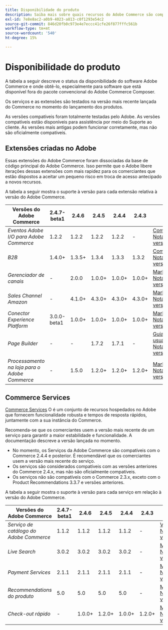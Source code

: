 ```yaml
---
title: Disponibilidade do produto
description: Saiba mais sobre quais recursos do Adobe Commerce são compatíveis no momento e verifique sua compatibilidade com versões específicas do Adobe Commerce.
exl-id: 7e8e8ac2-a0b9-4023-a813-c0f1293e54c2
source-git-commit: 846d20fb0c973e4e7eccc41cfe26f877fffc561b
workflow-type: tm+mt
source-wordcount: '540'
ht-degree: 15%

---
```


# Disponibilidade do produto

A tabela a seguir descreve o status da disponibilidade do software Adobe Commerce e onde obtê-lo, especialmente para software que está disponível fora do pacote convencional do Adobe Commerce Composer.

Os serviços e as extensões são testados na versão mais recente lançada do Commerce no momento do lançamento dos produtos.

As versões compatíveis foram totalmente testadas pelo Adobe. As versões compatíveis estão disponíveis para assistência por meio do Suporte ao cliente. As versões mais antigas podem funcionar corretamente, mas não são oficialmente compatíveis.

## Extensões criadas no Adobe

Essas extensões do Adobe Commerce foram dissociadas da base de código principal do Adobe Commerce. Isso permite que o Adobe libere iterações dessas extensões com mais rapidez para os comerciantes que estão dispostos a aceitar um pequeno risco em troca de acesso antecipado a novos recursos.

A tabela a seguir mostra o suporte à versão para cada extensão relativa à versão do Adobe Commerce.

| **Versões do Adobe Commerce** | 2.4.7-beta1 | 2.4.6 | 2.4.5 | 2.4.4 | 2.4.3 |                                                                                                                                                                                                                                          |
|----------------------------------------|-------------|--------|--------|--------|--------|------------------------------------------------------------------------------------------------------------------------------------------------------------------------------------------------------------------------------------------|
| _Eventos Adobe I/O para Adobe Commerce_ | 1.2.2 | 1.2.2 | 1.2.2 | 1.2.2 | - | [Compositor](https://developer.adobe.com/commerce/events/get-started/installation/) <br/>[Notas de versão](https://developer.adobe.com/commerce/events/get-started/release-notes/) |
| _B2B_ | 1.4.0+ | 1.3.5+ | 1.3.4 | 1.3.3 | 1.3.2 | [Compositor](https://experienceleague.adobe.com/docs/commerce-admin/b2b/install.html) <br/> [Notas de versão](https://experienceleague.adobe.com/docs/commerce-admin/b2b/release-notes.html) |
| _Gerenciador de canais_ | - | 2.0.0 | 1.0.0+ | 1.0.0+ | 1.0.0+ | [Marketplace](https://commercemarketplace.adobe.com/magento-channel-manager.html)<br/> [Notas de versão](https://experienceleague.adobe.com/docs/commerce-channels/channel-manager/release-notes.html) |
| _Sales Channel Amazon_ | - | 4.1.0+ | 4.3.0+ | 4.3.0+ | 4.3.0+ | [Marketplace](https://commercemarketplace.adobe.com/magento-module-amazon.html)<br/> [Notas de versão](https://experienceleague.adobe.com/docs/commerce-channels/amazon/release-notes.html) |
| _Conector Experience Platform_ | 3.0.0-beta1 | 1.0.0+ | 1.0.0+ | 1.0.0+ | 1.0.0+ | [Marketplace](https://commercemarketplace.adobe.com/magento-experience-platform-connector.html)<br/>[Notas de versão](https://experienceleague.adobe.com/docs/commerce-merchant-services/experience-platform-connector/release-notes.html) |
| _Page Builder_ | - | - | 1.7.2 | 1.7.1 | - | [Guia do usuário](https://experienceleague.adobe.com/docs/commerce-admin/page-builder/guide-overview.html)<br/> [Notas de versão](https://experienceleague.adobe.com/docs/commerce-admin/page-builder/release-notes.html) |              |
| _Processamento na loja para o Adobe Commerce_ | - | 1.5.0 | 1.2.0+ | 1.2.0+ | 1.2.0+ | [Marketplace](https://commercemarketplace.adobe.com/store-fulfillment-magento-walmart.html)<br/> [Notas de versão](https://experienceleague.adobe.com/docs/commerce-merchant-services/store-fulfillment/release-notes.html) |

## Commerce Services

[Commerce Services](https://experienceleague.adobe.com/docs/commerce-merchant-services/user-guides/home.html) O é um conjunto de recursos hospedados no Adobe que fornecem funcionalidade robusta e tempos de resposta rápidos, juntamente com a sua instância do Commerce.

Recomenda-se que os comerciantes usem a versão mais recente de um serviço para garantir a maior estabilidade e funcionalidade. A documentação descreve a versão lançada no momento.

* No momento, os Serviços da Adobe Commerce são compatíveis com o Commerce 2.4.4 e posterior. É recomendável que os comerciantes usem a versão mais recente do serviço.
* Os serviços são considerados compatíveis com as versões anteriores do Commerce 2.4.x, mas não são oficialmente compatíveis.
* Os serviços não são compatíveis com o Commerce 2.3.x, exceto com o Product Recommendations 3.3.7 e versões anteriores.

A tabela a seguir mostra o suporte à versão para cada serviço em relação à versão do Adobe Commerce.

| **Versões do Adobe Commerce** | 2.4.7-beta1 | 2.4.6 | 2.4.5 | 2.4.4 | 2.4.3 |                                                                                                                                                                                                                                                |
|--------------------------------------|-------------|--------|--------|--------|--------|------------------------------------------------------------------------------------------------------------------------------------------------------------------------------------------------------------------------------------------------|
| _Serviço de catálogo do Adobe Commerce_ | 1.1.2 | 1.1.2 | 1.1.2 | 1.1.2 | - | [Visão geral](https://experienceleague.adobe.com/docs/commerce-merchant-services/catalog-service/guide-overview.html)<br/> [Notas de versão](https://experienceleague.adobe.com/docs/commerce-merchant-services/catalog-service/release-notes.html) |
| _Live Search_ | 3.0.2 | 3.0.2 | 3.0.2 | 3.0.2 | - | [Marketplace](https://commercemarketplace.adobe.com/magento-live-search.html)<br/>[Notas de versão](https://experienceleague.adobe.com/docs/commerce-merchant-services/live-search/release-notes.html) |
| _Payment Services_ | 2.1.1 | 2.1.1 | 2.1.1 | 2.1.1 | - | [Marketplace](https://commercemarketplace.adobe.com/magento-payment-services.html)<br/> [Notas de versão](https://experienceleague.adobe.com/docs/commerce-merchant-services/payment-services/release-notes.html) |
| _Recommendations do produto_ | 5.0 | 5.0 | 5.0 | 5.0 | - | [Marketplace](https://commercemarketplace.adobe.com/magento-product-recommendations.html)<br/> [Notas de versão](https://experienceleague.adobe.com/docs/commerce-merchant-services/product-recommendations/release-notes.html) |
| _Check-out rápido_ | - | 1.0.0+ | 1.2.0+ | 1.0.0+ | 1.2.0+ | [Marketplace](https://commercemarketplace.adobe.com/magento-quick-checkout.html)<br/> [Notas de versão](https://experienceleague.adobe.com/docs/commerce-merchant-services/product-recommendations/release-notes.html) |
